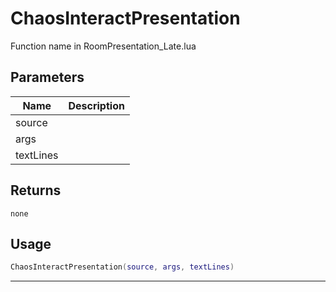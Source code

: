 # ChaosInteractPresentation

Function name in RoomPresentation_Late.lua

## Parameters

| Name      | Description |
| --------- | ----------- |
| source    |             |
| args      |             |
| textLines |             |

## Returns

`none`

## Usage

```lua
ChaosInteractPresentation(source, args, textLines)
```

---
